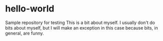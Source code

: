 # hello-world
Sample repository for testing
This is a bit about myself.  I usually don't do bits about myself, but I will make an exception in this case because bits, in general, are funny.
